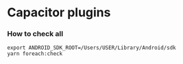 # Capacitor plugins

### How to check all

```shell script
export ANDROID_SDK_ROOT=/Users/USER/Library/Android/sdk
yarn foreach:check
```


